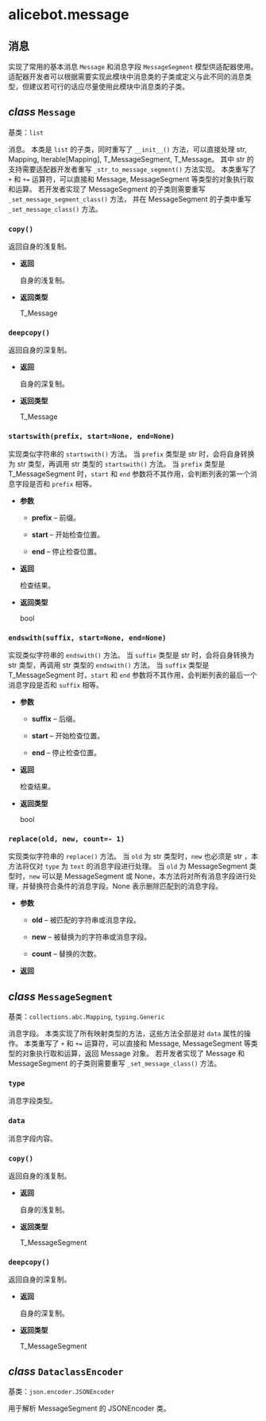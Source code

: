 # alicebot.message

## 消息

实现了常用的基本消息 `Message` 和消息字段 `MessageSegment` 模型供适配器使用。
适配器开发者可以根据需要实现此模块中消息类的子类或定义与此不同的消息类型，但建议若可行的话应尽量使用此模块中消息类的子类。


## _class_ `Message`

基类：`list`

消息。
本类是 `list` 的子类，同时重写了 `__init__()` 方法，可以直接处理 str, Mapping, Iterable[Mapping], T_MessageSegment, T_Message。
其中 str 的支持需要适配器开发者重写 `_str_to_message_segment()` 方法实现。
本类重写了 `+` 和 `+=` 运算符，可以直接和 Message, MessageSegment 等类型的对象执行取和运算。
若开发者实现了 MessageSegment 的子类则需要重写 `_set_message_segment_class()` 方法，
并在 MessageSegment 的子类中重写 `_set_message_class()` 方法。


### `copy()`

返回自身的浅复制。


* **返回**

    自身的浅复制。



* **返回类型**

    T_Message



### `deepcopy()`

返回自身的深复制。


* **返回**

    自身的深复制。



* **返回类型**

    T_Message



### `startswith(prefix, start=None, end=None)`

实现类似字符串的 `startswith()` 方法。
当 `prefix` 类型是 str 时，会将自身转换为 str 类型，再调用 str 类型的 `startswith()` 方法。
当 `prefix` 类型是 T_MessageSegment 时，`start` 和 `end` 参数将不其作用，会判断列表的第一个消息字段是否和 `prefix` 相等。


* **参数**

    
    * **prefix** – 前缀。


    * **start** – 开始检查位置。


    * **end** – 停止检查位置。



* **返回**

    检查结果。



* **返回类型**

    bool



### `endswith(suffix, start=None, end=None)`

实现类似字符串的 `endswith()` 方法。
当 `suffix` 类型是 str 时，会将自身转换为 str 类型，再调用 str 类型的 `endswith()` 方法。
当 `suffix` 类型是 T_MessageSegment 时，`start` 和 `end` 参数将不其作用，会判断列表的最后一个消息字段是否和 `suffix` 相等。


* **参数**

    
    * **suffix** – 后缀。


    * **start** – 开始检查位置。


    * **end** – 停止检查位置。



* **返回**

    检查结果。



* **返回类型**

    bool



### `replace(old, new, count=- 1)`

实现类似字符串的 `replace()` 方法。
当 `old` 为 str 类型时，`new` 也必须是 str ，本方法将仅对 `type` 为 `text` 的消息字段进行处理。
当 `old` 为 MessageSegment 类型时，`new` 可以是 MessageSegment 或 None，本方法将对所有消息字段进行处理，并替换符合条件的消息字段。None 表示删除匹配到的消息字段。


* **参数**

    
    * **old** – 被匹配的字符串或消息字段。


    * **new** – 被替换为的字符串或消息字段。


    * **count** – 替换的次数。



* **返回**

    


## _class_ `MessageSegment`

基类：`collections.abc.Mapping`, `typing.Generic`

消息字段。
本类实现了所有映射类型的方法，这些方法全部是对 `data` 属性的操作。
本类重写了 `+` 和 `+=` 运算符，可以直接和 Message, MessageSegment 等类型的对象执行取和运算，返回 Message 对象。
若开发者实现了 Message 和 MessageSegment 的子类则需要重写 `_set_message_class()` 方法。


### `type`

消息字段类型。


### `data`

消息字段内容。


### `copy()`

返回自身的浅复制。


* **返回**

    自身的浅复制。



* **返回类型**

    T_MessageSegment



### `deepcopy()`

返回自身的深复制。


* **返回**

    自身的深复制。



* **返回类型**

    T_MessageSegment



## _class_ `DataclassEncoder`

基类：`json.encoder.JSONEncoder`

用于解析 MessageSegment 的 JSONEncoder 类。
